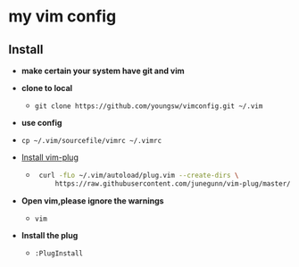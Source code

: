 # my vim config

## Install

- **make certain your system have git and vim**

- **clone to local**
  - ```git clone https://github.com/youngsw/vimconfig.git ~/.vim```

- **use config**

 - ```cp ~/.vim/sourcefile/vimrc ~/.vimrc```

- [Install vim-plug](https://github.com/junegunn/vim-plug)

  - ```bash
     curl -fLo ~/.vim/autoload/plug.vim --create-dirs \
         https://raw.githubusercontent.com/junegunn/vim-plug/master/plug.vim
     ```

- **Open vim,please ignore the warnings**
  - ```vim```

- **Install the plug**
  - ```:PlugInstall```

